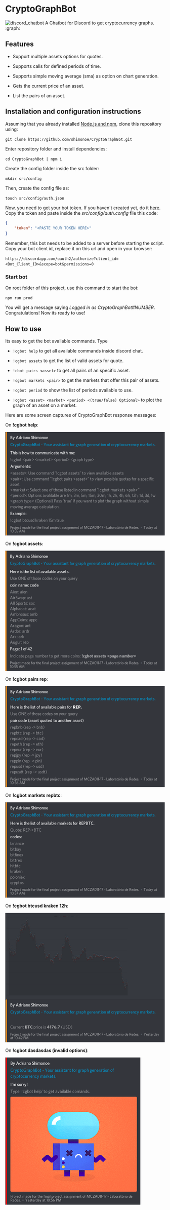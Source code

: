 # CryptoGraphBot

![discord_chatbot](https://img.shields.io/badge/discord-chatbot-blue.svg?logo=discord&longCache=true&style=popout-square&colorB=6e85d3) A Chatbot for Discord to get cryptocurrency graphs. :graph:



## Features

- Support multiple assets options for quotes.

- Supports calls for defined periods of time.

- Supports simple moving average (sma) as option on chart generation.

- Gets the current price of an asset.

- List the pairs of an asset.

## Installation and configuration instructions

Assuming that you already installed [Node.js and npm](https://nodejs.org/), clone this repository using:

`git clone https://github.com/shimonoe/CryptoGraphBot.git`

Enter repository folder and install dependencies:

`cd CryptoGraphBot | npm i`

Create the config folder inside the src folder:

`mkdir src/config`

Then, create the config file as:

`touch src/config/auth.json`

Now, you need to get your bot token. If you haven't created yet, do it [here](http://discordapp.com/developers/applications/me). Copy the token and paste inside the *src/config/auth.config* file this code:

```json
{
    "token": "<PASTE YOUR TOKEN HERE>"
}
```

Remember, this bot needs to be added to a server before starting the script. Copy your bot client id, replace it on this url and open in your browser:

`https://discordapp.com/oauth2/authorize?client_id=<Bot_Client_ID>&scope=bot&permissions=0`

### Start bot

On root folder of this project, use this command to start the bot:

`npm run prod`

You will get a message saying *Logged in as CryptoGraphBot#NUMBER*. Congratulations! Now its ready to use!

## How to use

Its easy to get the bot available commands. Type

- `!cgbot help`  to get all available commands inside discord chat.

- `!cgbot assets` to get the list of valid assets for quote.

- `!cbot pairs <asset>` to get all pairs of an specific asset.

- `!cgbot markets <pair>` to get the markets that offer this pair of assets.

- `!cgbot period` to show the list of periods available to use.

- `!cgbot <asset> <market> <period> <(true/false) Optional>` to plot the graph of an asset on a market.

Here are some screen captures of CryptoGraphBot response messages:

On **!cgbot help**:

![cgbot_help](images/captures/cgbot_help.png)



On **!cgbot assets**:

![cgbot_assets](images/captures/cgbot_assets.jpg)

On **!cgbot pairs rep**:

![cgbot_assets](images/captures/cgbot_pairs.png)

On **!cgbot markets repbtc**:

![cgbot_assets](images/captures/cgbot_markets.png)

On **!cgbot btcusd kraken 12h**:

![cgbot_assets](images/captures/cgbot_plot.png)

On **!cgbot dasdasdas (invalid options)**:

![cgbot_assets](images/captures/cgbot_error.jpg)
